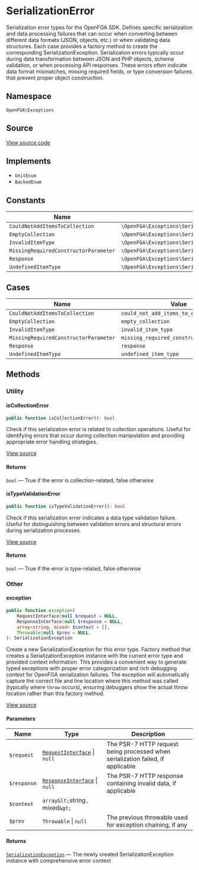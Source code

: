 # SerializationError

Serialization error types for the OpenFGA SDK. Defines specific serialization and data processing failures that can occur when converting between different data formats (JSON, objects, etc.) or when validating data structures. Each case provides a factory method to create the corresponding SerializationException. Serialization errors typically occur during data transformation between JSON and PHP objects, schema validation, or when processing API responses. These errors often indicate data format mismatches, missing required fields, or type conversion failures that prevent proper object construction.

## Namespace
`OpenFGA\Exceptions`

## Source
[View source code](https://github.com/evansims/openfga-php/blob/main/src/Exceptions/SerializationError.php)

## Implements
* `UnitEnum`
* `BackedEnum`

## Constants
| Name | Value | Description |
|------|-------|-------------|
| `CouldNotAddItemsToCollection` | `\OpenFGA\Exceptions\SerializationError::CouldNotAddItemsToCollection` |  |
| `EmptyCollection` | `\OpenFGA\Exceptions\SerializationError::EmptyCollection` |  |
| `InvalidItemType` | `\OpenFGA\Exceptions\SerializationError::InvalidItemType` |  |
| `MissingRequiredConstructorParameter` | `\OpenFGA\Exceptions\SerializationError::MissingRequiredConstructorParameter` |  |
| `Response` | `\OpenFGA\Exceptions\SerializationError::Response` |  |
| `UndefinedItemType` | `\OpenFGA\Exceptions\SerializationError::UndefinedItemType` |  |

## Cases
| Name | Value | Description |
|------|-------|-------------|
| `CouldNotAddItemsToCollection` | `could_not_add_items_to_collection` |  |
| `EmptyCollection` | `empty_collection` |  |
| `InvalidItemType` | `invalid_item_type` |  |
| `MissingRequiredConstructorParameter` | `missing_required_constructor_parameter` |  |
| `Response` | `response` |  |
| `UndefinedItemType` | `undefined_item_type` |  |

## Methods

### Utility
#### isCollectionError

```php
public function isCollectionError(): bool
```

Check if this serialization error is related to collection operations. Useful for identifying errors that occur during collection manipulation and providing appropriate error handling strategies.

[View source](https://github.com/evansims/openfga-php/blob/main/src/Exceptions/SerializationError.php#L86)

#### Returns
`bool` — True if the error is collection-related, false otherwise
#### isTypeValidationError

```php
public function isTypeValidationError(): bool
```

Check if this serialization error indicates a data type validation failure. Useful for distinguishing between validation errors and structural errors during serialization processes.

[View source](https://github.com/evansims/openfga-php/blob/main/src/Exceptions/SerializationError.php#L106)

#### Returns
`bool` — True if the error is type-related, false otherwise
### Other
#### exception

```php
public function exception(
    RequestInterface|null $request = NULL,
    ResponseInterface|null $response = NULL,
    array<string, mixed> $context = [],
    Throwable|null $prev = NULL,
): SerializationException
```

Create a new SerializationException for this error type. Factory method that creates a SerializationException instance with the current error type and provided context information. This provides a convenient way to generate typed exceptions with proper error categorization and rich debugging context for OpenFGA serialization failures. The exception will automatically capture the correct file and line location where this method was called (typically where `throw` occurs), ensuring debuggers show the actual throw location rather than this factory method.

[View source](https://github.com/evansims/openfga-php/blob/main/src/Exceptions/SerializationError.php#L66)

#### Parameters
| Name | Type | Description |
|------|------|-------------|
| `$request` | [`RequestInterface`](Requests/RequestInterface.md) &#124; `null` | The PSR-7 HTTP request being processed when serialization failed, if applicable |
| `$response` | [`ResponseInterface`](Responses/ResponseInterface.md) &#124; `null` | The PSR-7 HTTP response containing invalid data, if applicable |
| `$context` | `array&lt;`string`, `mixed`&gt;` |  |
| `$prev` | `Throwable` &#124; `null` | The previous throwable used for exception chaining, if any |

#### Returns
[`SerializationException`](SerializationException.md) — The newly created SerializationException instance with comprehensive error context
